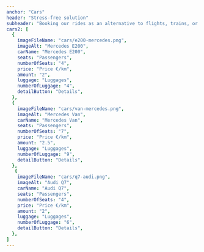 ```yaml
---
anchor: "Cars"
header: "Stress-free solution"
subheader: "Booking our rides as an alternative to flights, trains, or car rentals means avoiding the crowds and staying safe on your journey. Instead of enduring long lines and multiple interactions before you even hit the road, you just enjoy the comfort of a private, top-of-the-line vehicle. With Ncc Taxi Milano's rides, the ease of long or short travel is more comfortable than ever. Our chauffeurs are bound by discretion and give you the space and privacy you need to deliver your best."
cars2: [
  {
    imageFileName: "cars/e200-mercedes.png",
    imageAlt: "Mercedes E200",
    carName: "Mercedes E200",
    seats: "Passengers",
    numberOfSeats: "4",
    price: "Price €/km",
    amount: "2",
    luggage: "Luggages",
    numberOfLuggage: "4",
    detailButton: "Details", 
  },
  {
    imageFileName: "cars/van-mercedes.png",
    imageAlt: "Mercedes Van",
    carName: "Mercedes Van",
    seats: "Passengers",
    numberOfSeats: "7",
    price: "Price €/km",
    amount: "2.5",
    luggage: "Luggages",
    numberOfLuggage: "9",
    detailButton: "Details", 
  },
   {
    imageFileName: "cars/q7-audi.png",
    imageAlt: "Audi Q7",
    carName: "Audi Q7",
    seats: "Passengers",
    numberOfSeats: "4",
    price: "Price €/km",
    amount: "2",
    luggage: "Luggages",
    numberOfLuggage: "6",
    detailButton: "Details", 
  },
]
---
```

